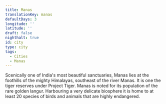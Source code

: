 ```yaml
---
title: Manas
translationKey: manas
defaultDays: 3
longitude: ''
latitude: ''
draft: false
nighthalt: true
id: city
type: city
tags:
  - Cities
  - Manas
---
```

Scenically one of India's most beautiful sanctuaries, Manas lies at the foothills of the mighty Himalayas, southeast of the river Manas. It is one the tiger reserves under Project Tiger. Manas is noted for its population of the rare golden langur. Harbouring a very delicate biosphere it is home to at least 20 species of birds and animals that are highly endangered.